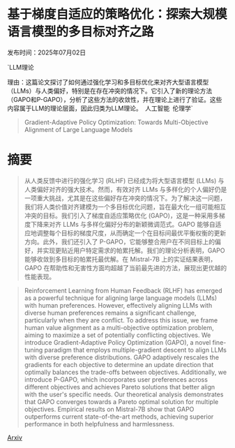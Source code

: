 # 基于梯度自适应的策略优化：探索大规模语言模型的多目标对齐之路

发布时间：2025年07月02日

`LLM理论

理由：这篇论文探讨了如何通过强化学习和多目标优化来对齐大型语言模型（LLMs）与人类偏好，特别是在存在冲突的情况下。它引入了新的理论方法（GAPO和P-GAPO），分析了这些方法的收敛性，并在理论上进行了验证。这些内容属于LLM的理论层面，因此归类为LLM理论。` `人工智能` `伦理学`

> Gradient-Adaptive Policy Optimization: Towards Multi-Objective Alignment of Large Language Models

# 摘要

> 从人类反馈中进行的强化学习 (RLHF) 已经成为将大型语言模型 (LLMs) 与人类偏好对齐的强大技术。然而，有效对齐 LLMs 与多样化的个人偏好仍是一项重大挑战，尤其是在这些偏好存在冲突的情况下。为了解决这一问题，我们将人类价值对齐建模为一个多目标优化问题，旨在最大化一组可能相互冲突的目标。我们引入了梯度自适应策略优化 (GAPO)，这是一种采用多梯度下降来对齐 LLMs 与多样化偏好分布的新颖微调范式。GAPO 能够自适应地调整每个目标的梯度尺度，从而确定一个在目标间最优平衡权衡的更新方向。此外，我们还引入了 P-GAPO，它能够整合用户在不同目标上的偏好，并实现更贴近用户特定需求的帕累托解。我们的理论分析表明，GAPO 能够收敛到多目标的帕累托最优解。在 Mistral-7B 上的实证结果表明，GAPO 在帮助性和无害性方面均超越了当前最先进的方法，展现出更优越的性能表现。

> Reinforcement Learning from Human Feedback (RLHF) has emerged as a powerful technique for aligning large language models (LLMs) with human preferences. However, effectively aligning LLMs with diverse human preferences remains a significant challenge, particularly when they are conflict. To address this issue, we frame human value alignment as a multi-objective optimization problem, aiming to maximize a set of potentially conflicting objectives. We introduce Gradient-Adaptive Policy Optimization (GAPO), a novel fine-tuning paradigm that employs multiple-gradient descent to align LLMs with diverse preference distributions. GAPO adaptively rescales the gradients for each objective to determine an update direction that optimally balances the trade-offs between objectives. Additionally, we introduce P-GAPO, which incorporates user preferences across different objectives and achieves Pareto solutions that better align with the user's specific needs. Our theoretical analysis demonstrates that GAPO converges towards a Pareto optimal solution for multiple objectives. Empirical results on Mistral-7B show that GAPO outperforms current state-of-the-art methods, achieving superior performance in both helpfulness and harmlessness.

[Arxiv](https://arxiv.org/abs/2507.01915)